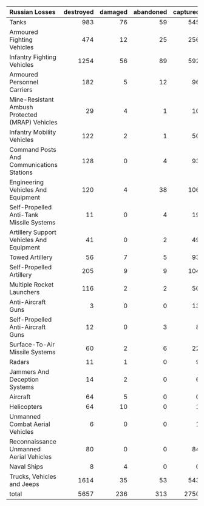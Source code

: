 | Russian Losses                                   |   destroyed |   damaged |   abandoned |   captured |   total |
|:-------------------------------------------------|------------:|----------:|------------:|-----------:|--------:|
| Tanks                                            |         983 |        76 |          59 |        545 |    1663 |
| Armoured Fighting Vehicles                       |         474 |        12 |          25 |        256 |     767 |
| Infantry Fighting Vehicles                       |        1254 |        56 |          89 |        592 |    1991 |
| Armoured Personnel Carriers                      |         182 |         5 |          12 |         96 |     295 |
| Mine-Resistant Ambush Protected  (MRAP) Vehicles |          29 |         4 |           1 |         10 |      44 |
| Infantry Mobility Vehicles                       |         122 |         2 |           1 |         50 |     175 |
| Command Posts And Communications Stations        |         128 |         0 |           4 |         93 |     225 |
| Engineering Vehicles And Equipment               |         120 |         4 |          38 |        106 |     268 |
| Self-Propelled Anti-Tank Missile Systems         |          11 |         0 |           4 |         19 |      34 |
| Artillery Support Vehicles And Equipment         |          41 |         0 |           2 |         49 |      92 |
| Towed Artillery                                  |          56 |         7 |           5 |         93 |     161 |
| Self-Propelled Artillery                         |         205 |         9 |           9 |        104 |     327 |
| Multiple Rocket Launchers                        |         116 |         2 |           2 |         50 |     170 |
| Anti-Aircraft Guns                               |           3 |         0 |           0 |         13 |      16 |
| Self-Propelled Anti-Aircraft Guns                |          12 |         0 |           3 |          8 |      23 |
| Surface-To-Air Missile Systems                   |          60 |         2 |           6 |         22 |      90 |
| Radars                                           |          11 |         1 |           0 |          9 |      21 |
| Jammers And Deception Systems                    |          14 |         2 |           0 |          6 |      22 |
| Aircraft                                         |          64 |         5 |           0 |          0 |      69 |
| Helicopters                                      |          64 |        10 |           0 |          1 |      75 |
| Unmanned Combat Aerial Vehicles                  |           6 |         0 |           0 |          1 |       7 |
| Reconnaissance Unmanned Aerial Vehicles          |          80 |         0 |           0 |         84 |     164 |
| Naval Ships                                      |           8 |         4 |           0 |          0 |      12 |
| Trucks, Vehicles and Jeeps                       |        1614 |        35 |          53 |        543 |    2245 |
| total                                            |        5657 |       236 |         313 |       2750 |    8956 |